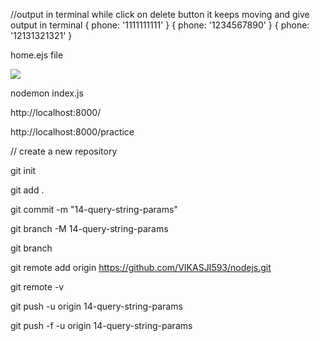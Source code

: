 //output in terminal while click on delete button it keeps moving and give output in terminal
{ phone: '1111111111' }
{ phone: '1234567890' }
{ phone: '12131321321' }

home.ejs file

<div class="delete-button">
                        <a href="/delete-contact/<%= i.phone %>">
                            <img class="img" src="https://img.icons8.com/metro/26/000000/waste.png"/>
                        </a>
                    </div>

nodemon index.js

http://localhost:8000/

http://localhost:8000/practice

// create a new repository

git init

git add .

git commit -m "14-query-string-params"

git branch -M 14-query-string-params

git branch

git remote add origin https://github.com/VIKASJI593/nodejs.git

git remote -v

git push -u origin 14-query-string-params

git push -f -u origin 14-query-string-params
